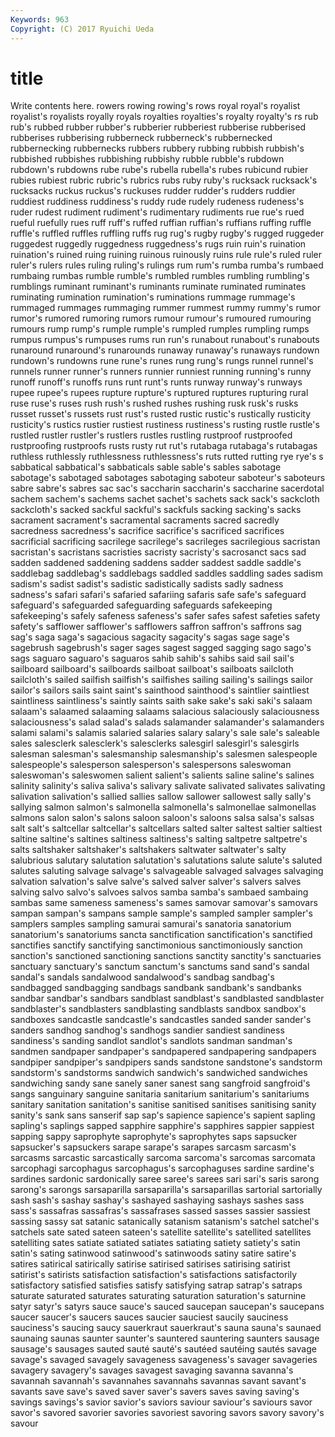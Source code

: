 ```yaml
---
Keywords: 963 
Copyright: (C) 2017 Ryuichi Ueda
---
```


# title

Write contents here.
rowers rowing rowing's rows royal royal's royalist royalist's royalists royally
royals royalties royalties's royalty royalty's rs rub rub's rubbed rubber
rubber's rubberier rubberiest rubberise rubberised rubberises rubberising rubberneck rubberneck's rubbernecked
rubbernecking rubbernecks rubbers rubbery rubbing rubbish rubbish's rubbished rubbishes rubbishing
rubbishy rubble rubble's rubdown rubdown's rubdowns rube rube's rubella rubella's
rubes rubicund rubier rubies rubiest rubric rubric's rubrics rubs ruby
ruby's rucksack rucksack's rucksacks ruckus ruckus's ruckuses rudder rudder's rudders
ruddier ruddiest ruddiness ruddiness's ruddy rude rudely rudeness rudeness's ruder
rudest rudiment rudiment's rudimentary rudiments rue rue's rued rueful ruefully
rues ruff ruff's ruffed ruffian ruffian's ruffians ruffing ruffle ruffle's
ruffled ruffles ruffling ruffs rug rug's rugby rugby's rugged ruggeder
ruggedest ruggedly ruggedness ruggedness's rugs ruin ruin's ruination ruination's ruined
ruing ruining ruinous ruinously ruins rule rule's ruled ruler ruler's
rulers rules ruling ruling's rulings rum rum's rumba rumba's rumbaed
rumbaing rumbas rumble rumble's rumbled rumbles rumbling rumbling's rumblings ruminant
ruminant's ruminants ruminate ruminated ruminates ruminating rumination rumination's ruminations rummage
rummage's rummaged rummages rummaging rummer rummest rummy rummy's rumor rumor's
rumored rumoring rumors rumour rumour's rumoured rumouring rumours rump rump's
rumple rumple's rumpled rumples rumpling rumps rumpus rumpus's rumpuses rums
run run's runabout runabout's runabouts runaround runaround's runarounds runaway runaway's
runaways rundown rundown's rundowns rune rune's runes rung rung's rungs
runnel runnel's runnels runner runner's runners runnier runniest running running's
runny runoff runoff's runoffs runs runt runt's runts runway runway's
runways rupee rupee's rupees rupture rupture's ruptured ruptures rupturing rural
ruse ruse's ruses rush rush's rushed rushes rushing rusk rusk's
rusks russet russet's russets rust rust's rusted rustic rustic's rustically
rusticity rusticity's rustics rustier rustiest rustiness rustiness's rusting rustle rustle's
rustled rustler rustler's rustlers rustles rustling rustproof rustproofed rustproofing rustproofs
rusts rusty rut rut's rutabaga rutabaga's rutabagas ruthless ruthlessly ruthlessness
ruthlessness's ruts rutted rutting rye rye's s sabbatical sabbatical's sabbaticals
sable sable's sables sabotage sabotage's sabotaged sabotages sabotaging saboteur saboteur's
saboteurs sabre sabre's sabres sac sac's saccharin saccharin's saccharine sacerdotal
sachem sachem's sachems sachet sachet's sachets sack sack's sackcloth sackcloth's
sacked sackful sackful's sackfuls sacking sacking's sacks sacrament sacrament's sacramental
sacraments sacred sacredly sacredness sacredness's sacrifice sacrifice's sacrificed sacrifices sacrificial
sacrificing sacrilege sacrilege's sacrileges sacrilegious sacristan sacristan's sacristans sacristies sacristy
sacristy's sacrosanct sacs sad sadden saddened saddening saddens sadder saddest
saddle saddle's saddlebag saddlebag's saddlebags saddled saddles saddling sades sadism
sadism's sadist sadist's sadistic sadistically sadists sadly sadness sadness's safari
safari's safaried safariing safaris safe safe's safeguard safeguard's safeguarded safeguarding
safeguards safekeeping safekeeping's safely safeness safeness's safer safes safest safeties
safety safety's safflower safflower's safflowers saffron saffron's saffrons sag sag's
saga saga's sagacious sagacity sagacity's sagas sage sage's sagebrush sagebrush's
sager sages sagest sagged sagging sago sago's sags saguaro saguaro's
saguaros sahib sahib's sahibs said sail sail's sailboard sailboard's sailboards
sailboat sailboat's sailboats sailcloth sailcloth's sailed sailfish sailfish's sailfishes sailing
sailing's sailings sailor sailor's sailors sails saint saint's sainthood sainthood's
saintlier saintliest saintliness saintliness's saintly saints saith sake sake's saki
saki's salaam salaam's salaamed salaaming salaams salacious salaciously salaciousness salaciousness's
salad salad's salads salamander salamander's salamanders salami salami's salamis salaried
salaries salary salary's sale sale's saleable sales salesclerk salesclerk's salesclerks
salesgirl salesgirl's salesgirls salesman salesman's salesmanship salesmanship's salesmen salespeople salespeople's
salesperson salesperson's salespersons saleswoman saleswoman's saleswomen salient salient's salients saline
saline's salines salinity salinity's saliva saliva's salivary salivate salivated salivates
salivating salivation salivation's sallied sallies sallow sallower sallowest sally sally's
sallying salmon salmon's salmonella salmonella's salmonellae salmonellas salmons salon salon's
salons saloon saloon's saloons salsa salsa's salsas salt salt's saltcellar
saltcellar's saltcellars salted salter saltest saltier saltiest saltine saltine's saltines
saltiness saltiness's salting saltpetre saltpetre's salts saltshaker saltshaker's saltshakers saltwater
saltwater's salty salubrious salutary salutation salutation's salutations salute salute's saluted
salutes saluting salvage salvage's salvageable salvaged salvages salvaging salvation salvation's
salve salve's salved salver salver's salvers salves salving salvo salvo's
salvoes salvos samba samba's sambaed sambaing sambas same sameness sameness's
sames samovar samovar's samovars sampan sampan's sampans sample sample's sampled
sampler sampler's samplers samples sampling samurai samurai's sanatoria sanatorium sanatorium's
sanatoriums sancta sanctification sanctification's sanctified sanctifies sanctify sanctifying sanctimonious sanctimoniously
sanction sanction's sanctioned sanctioning sanctions sanctity sanctity's sanctuaries sanctuary sanctuary's
sanctum sanctum's sanctums sand sand's sandal sandal's sandals sandalwood sandalwood's
sandbag sandbag's sandbagged sandbagging sandbags sandbank sandbank's sandbanks sandbar sandbar's
sandbars sandblast sandblast's sandblasted sandblaster sandblaster's sandblasters sandblasting sandblasts sandbox
sandbox's sandboxes sandcastle sandcastle's sandcastles sanded sander sander's sanders sandhog
sandhog's sandhogs sandier sandiest sandiness sandiness's sanding sandlot sandlot's sandlots
sandman sandman's sandmen sandpaper sandpaper's sandpapered sandpapering sandpapers sandpiper sandpiper's
sandpipers sands sandstone sandstone's sandstorm sandstorm's sandstorms sandwich sandwich's sandwiched
sandwiches sandwiching sandy sane sanely saner sanest sang sangfroid sangfroid's
sangs sanguinary sanguine sanitaria sanitarium sanitarium's sanitariums sanitary sanitation sanitation's
sanitise sanitised sanitises sanitising sanity sanity's sank sans sanserif sap
sap's sapience sapience's sapient sapling sapling's saplings sapped sapphire sapphire's
sapphires sappier sappiest sapping sappy saprophyte saprophyte's saprophytes saps sapsucker
sapsucker's sapsuckers sarape sarape's sarapes sarcasm sarcasm's sarcasms sarcastic sarcastically
sarcoma sarcoma's sarcomas sarcomata sarcophagi sarcophagus sarcophagus's sarcophaguses sardine sardine's
sardines sardonic sardonically saree saree's sarees sari sari's saris sarong
sarong's sarongs sarsaparilla sarsaparilla's sarsaparillas sartorial sartorially sash sash's sashay
sashay's sashayed sashaying sashays sashes sass sass's sassafras sassafras's sassafrases
sassed sasses sassier sassiest sassing sassy sat satanic satanically satanism
satanism's satchel satchel's satchels sate sated sateen sateen's satellite satellite's
satellited satellites satelliting sates satiate satiated satiates satiating satiety satiety's
satin satin's sating satinwood satinwood's satinwoods satiny satire satire's satires
satirical satirically satirise satirised satirises satirising satirist satirist's satirists satisfaction
satisfaction's satisfactions satisfactorily satisfactory satisfied satisfies satisfy satisfying satrap satrap's
satraps saturate saturated saturates saturating saturation saturation's saturnine satyr satyr's
satyrs sauce sauce's sauced saucepan saucepan's saucepans saucer saucer's saucers
sauces saucier sauciest saucily sauciness sauciness's saucing saucy sauerkraut sauerkraut's
sauna sauna's saunaed saunaing saunas saunter saunter's sauntered sauntering saunters
sausage sausage's sausages sauted sauté sauté's sautéed sautéing sautés savage
savage's savaged savagely savageness savageness's savager savageries savagery savagery's savages
savagest savaging savanna savanna's savannah savannah's savannahes savannahs savannas savant
savant's savants save save's saved saver saver's savers saves saving
saving's savings savings's savior savior's saviors saviour saviour's saviours savor
savor's savored savorier savories savoriest savoring savors savory savory's savour
